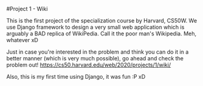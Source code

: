 #Project 1 - Wiki

This is the first project of the specialization course by Harvard, CS50W. 
We use Django framework to design a very small web application which is arguably a BAD replica of WikiPedia. Call it the poor man's Wikipedia.
Meh, whatever xD

Just in case you're interested in the problem and think you can do it in a better manner (which is very much possible), go ahead and check the problem out!
https://cs50.harvard.edu/web/2020/projects/1/wiki/

Also, this is my first time using Django, it was fun :P xD
